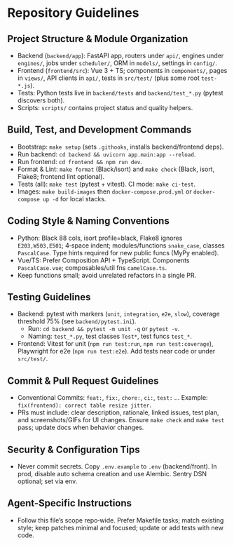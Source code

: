 # Repository Guidelines

## Project Structure & Module Organization
- Backend (`backend/app`): FastAPI app, routers under `api/`, engines under `engines/`, jobs under `scheduler/`, ORM in `models/`, settings in `config/`.
- Frontend (`frontend/src`): Vue 3 + TS; components in `components/`, pages in `views/`, API clients in `api/`, tests in `src/test/` (plus some root `test-*.js`).
- Tests: Python tests live in `backend/tests` and `backend/test_*.py` (pytest discovers both).
- Scripts: `scripts/` contains project status and quality helpers.

## Build, Test, and Development Commands
- Bootstrap: `make setup` (sets `.githooks`, installs backend/frontend deps).
- Run backend: `cd backend && uvicorn app.main:app --reload`.
- Run frontend: `cd frontend && npm run dev`.
- Format & Lint: `make format` (Black/isort) and `make check` (Black, isort, Flake8; frontend lint optional).
- Tests (all): `make test` (pytest + vitest). CI mode: `make ci-test`.
- Images: `make build-images` then `docker-compose.prod.yml` or `docker-compose up -d` for local stacks.

## Coding Style & Naming Conventions
- Python: Black 88 cols, isort profile=black, Flake8 ignores `E203,W503,E501`; 4‑space indent; modules/functions `snake_case`, classes `PascalCase`. Type hints required for new public funcs (MyPy enabled).
- Vue/TS: Prefer Composition API + TypeScript. Components `PascalCase.vue`; composables/util fns `camelCase.ts`.
- Keep functions small; avoid unrelated refactors in a single PR.

## Testing Guidelines
- Backend: pytest with markers (`unit`, `integration`, `e2e`, `slow`), coverage threshold 75% (see `backend/pytest.ini`).
  - Run: `cd backend && pytest -m unit -q` or `pytest -v`.
  - Naming: `test_*.py`, test classes `Test*`, test funcs `test_*`.
- Frontend: Vitest for unit (`npm run test:run`, `npm run test:coverage`), Playwright for e2e (`npm run test:e2e`). Add tests near code or under `src/test/`.

## Commit & Pull Request Guidelines
- Conventional Commits: `feat:`, `fix:`, `chore:`, `ci:`, `test:` … Example: `fix(frontend): correct table resize jitter`.
- PRs must include: clear description, rationale, linked issues, test plan, and screenshots/GIFs for UI changes. Ensure `make check` and `make test` pass; update docs when behavior changes.

## Security & Configuration Tips
- Never commit secrets. Copy `.env.example` to `.env` (backend/front). In prod, disable auto schema creation and use Alembic. Sentry DSN optional; set via env.

## Agent-Specific Instructions
- Follow this file’s scope repo‑wide. Prefer Makefile tasks; match existing style; keep patches minimal and focused; update or add tests with new code.
